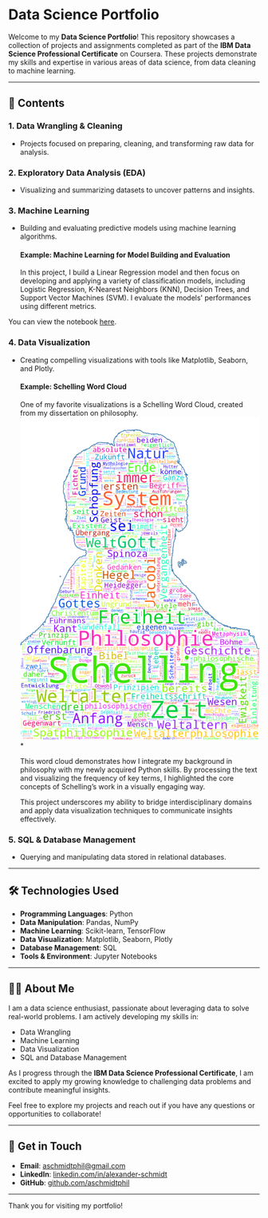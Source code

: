 # Data Science Portfolio

Welcome to my **Data Science Portfolio**! This repository showcases a collection of projects and assignments completed as part of the **IBM Data Science Professional Certificate** on Coursera. These projects demonstrate my skills and expertise in various areas of data science, from data cleaning to machine learning.

---

## 📂 Contents

### 1. **Data Wrangling & Cleaning**

- Projects focused on preparing, cleaning, and transforming raw data for analysis.

### 2. **Exploratory Data Analysis (EDA)**

- Visualizing and summarizing datasets to uncover patterns and insights.

### 3. **Machine Learning**

- Building and evaluating predictive models using machine learning algorithms.
  #### Example: **Machine Learning for Model Building and Evaluation**  
  In this project, I build a Linear Regression model and then focus on developing and applying a variety of classification models, including Logistic Regression, K-Nearest Neighbors (KNN), Decision Trees, and Support Vector Machines (SVM). I evaluate the models' performances using different metrics.

You can view the notebook [here](https://github.com/aschmidtphil/data-science-portfolio/blob/main/Machine_Learning_with_Python_FinalAssignment.ipynb).


### 4. **Data Visualization**

- Creating compelling visualizations with tools like Matplotlib, Seaborn, and Plotly.
  #### Example: **Schelling Word Cloud**
  One of my favorite visualizations is a Schelling Word Cloud, created from my dissertation on philosophy. <img src="https://github.com/aschmidtphil/data-science-portfolio/blob/main/high_res_schelling_wordcloud.png" alt="Schelling Word Cloud" width="600"/>*


  This word cloud demonstrates how I integrate my background in philosophy with my newly acquired Python skills. By processing the text and visualizing the frequency of key terms, I highlighted the core concepts of Schelling’s work in a visually engaging way.


  This project underscores my ability to bridge interdisciplinary domains and apply data visualization techniques to communicate insights effectively.

### 5. **SQL & Database Management**

- Querying and manipulating data stored in relational databases.

---

## 🛠️ Technologies Used

- **Programming Languages**: Python
- **Data Manipulation**: Pandas, NumPy
- **Machine Learning**: Scikit-learn, TensorFlow
- **Data Visualization**: Matplotlib, Seaborn, Plotly
- **Database Management**: SQL
- **Tools & Environment**: Jupyter Notebooks

---

## 👩‍💻 About Me

I am a data science enthusiast, passionate about leveraging data to solve real-world problems. I am actively developing my skills in:

- Data Wrangling
- Machine Learning
- Data Visualization
- SQL and Database Management

As I progress through the **IBM Data Science Professional Certificate**, I am excited to apply my growing knowledge to challenging data problems and contribute meaningful insights.

Feel free to explore my projects and reach out if you have any questions or opportunities to collaborate!

---

## 📣 Get in Touch

- **Email**: [aschmidtphil@gmail.com](mailto:aschmidtphil@gmail.com)
- **LinkedIn**: [linkedin.com/in/alexander-schmidt](https://linkedin.com/in/alexander-schmidt)
- **GitHub**: [github.com/aschmidtphil](https://github.com/aschmidtphil)

---

Thank you for visiting my portfolio!
